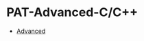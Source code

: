 # PAT-Advanced-C/C++
+ [Advanced](https://pintia.cn/problem-sets/994805342720868352/problems/type/7)

